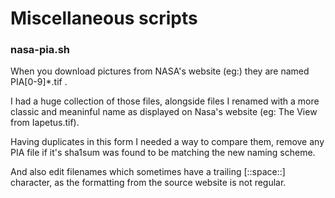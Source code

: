 # Miscellaneous scripts
### nasa-pia.sh
When you download pictures from NASA's website (eg:) they are named PIA[0-9]*.tif .

I had a huge collection of those files, alongside files I renamed with a more classic and meaninful name as displayed on Nasa's website (eg: The View from Iapetus.tif).

Having duplicates in this form I needed a way to compare them, remove any PIA file if it's sha1sum was found to be matching the new naming scheme.

And also edit filenames which sometimes have a trailing [::space::] character, as the formatting from the source website is not regular.

